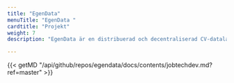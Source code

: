 ```yaml
---
title: "EgenData"
menuTitle: "EgenData "
cardtitle: "Projekt"
weight: 7
description: "EgenData är en distribuerad och decentraliserad CV-datalagring där läs/skrivåtkomst görs tillgänglig för andra under dataägarens kontroll och samtycke."

---
```

{{< getMD "/api/github/repos/egendata/docs/contents/jobtechdev.md?ref=master" >}}

